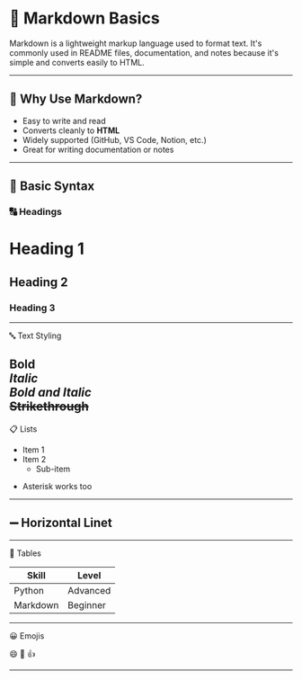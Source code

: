 # 📝 Markdown Basics

Markdown is a lightweight markup language used to format text. It's commonly used in README files, documentation, and notes because it's simple and converts easily to HTML.

---

## 📌 Why Use Markdown?

- Easy to write and read  
- Converts cleanly to **HTML**  
- Widely supported (GitHub, VS Code, Notion, etc.)  
- Great for writing documentation or notes  

---

## 🧱 Basic Syntax

### 🔠 Headings

# Heading 1
## Heading 2
### Heading 3
---

🔤 Text Styling

**Bold**  
*Italic*  
***Bold and Italic***  
~~Strikethrough~~
---

📋 Lists

- Item 1
- Item 2
  - Sub-item
* Asterisk works too
---

➖ Horizontal Linet
---

---

📅 Tables

| Skill     | Level    |
|-----------|----------|
| Python    | Advanced |
| Markdown  | Beginner |

---

😀 Emojis

:smile: :rocket: :+1:

---

